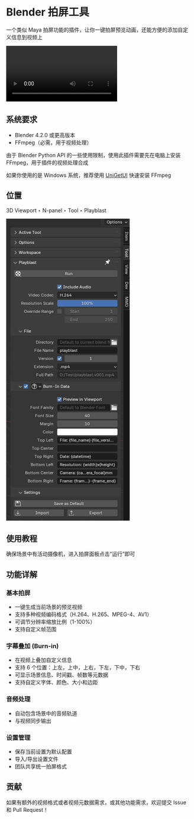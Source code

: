 # Blender 拍屏工具

一个类似 Maya 拍屏功能的插件，让你一键拍屏预览动画，还能方便的添加自定义信息到视频上

<video controls src="images/demonstrate.mp4" title="Title"></video>

## 系统要求

- Blender 4.2.0 或更高版本
- FFmpeg（必需，用于视频处理）

由于 Blender Python API 的一些使用限制，使用此插件需要先在电脑上安装 FFmpeg，用于插件的视频处理合成

如果你使用的是 Windows 系统，推荐使用 [UniGetUI](https://github.com/marticliment/UniGetUI) 快速安装 FFmpeg

## 位置

3D Viewport ‣ N-panel ‣ Tool ‣ Playblast

![interface](images/interface.png)

## 使用教程

确保场景中有活动摄像机，进入拍屏面板点击“运行”即可

## 功能详解

### 基本拍屏

- 一键生成当前场景的预览视频
- 支持多种视频编码格式（H.264、H.265、MPEG-4、AV1）
- 可调节分辨率缩放比例（1-100%）
- 支持自定义帧范围

### 字幕叠加 (Burn-in)

- 在视频上叠加自定义信息
- 支持 6 个位置：上左，上中，上右，下左，下中，下右
- 可显示场景信息、时间戳、帧数等元数据
- 支持自定义字体、颜色、大小和边距

### 音频处理

- 自动包含场景中的音频轨道
- 与视频同步输出

### 设置管理

- 保存当前设置为默认配置
- 导入/导出设置文件
- 团队共享统一拍屏格式

## 贡献

如果有额外的视频格式或者视频元数据需求，或其他功能需求，欢迎提交 Issue 和 Pull Request！

